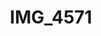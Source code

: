 ---
pid: '206'
layout: photos
title: IMG_4571
filename: IMG_4571.jpg
caption: 
previous_pid: '205'
next_pid: '207'
permalink: "/photos/206.html"
---